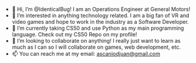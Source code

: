 - 👋 Hi, I’m @IdenticalBug! I am an Operations Engineer at General Motors!
- 👀 I’m interested in anything technology related. I am a big fan of VR and video games and hope to work in the industry as a Software Developer.
- 🌱 I’m currently taking CS50 and use Python as my main programming language. Check out my CS50 Repo on my profile!
- 💞️ I’m looking to collaborate on anything! I really just want to learn as much as I can so I will collaborate on games, web development, etc.
- 📫 You can reach me at my email: ascaniodjuan@gmail.com

<!---
IdenticalBug/IdenticalBug is a ✨ special ✨ repository because its `README.md` (this file) appears on your GitHub profile.
You can click the Preview link to take a look at your changes.
--->
